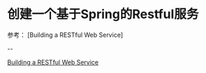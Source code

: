 创建一个基于Spring的Restful服务
===

参考：
[Building a RESTful Web Service]


--

[Building a RESTful Web Service](http://spring.io/guides/gs/rest-service/)




